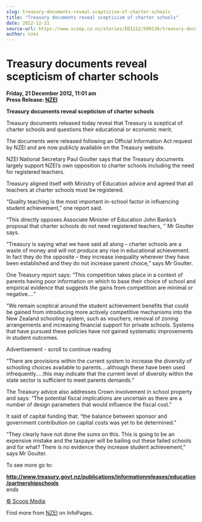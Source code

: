 ```yaml
---
slug: treasury-documents-reveal-scepticism-of-charter-schools
title: "Treasury documents reveal scepticism of charter schools"
date: 2012-12-21
source-url: https://www.scoop.co.nz/stories/ED1212/S00136/treasury-documents-reveal-scepticism-of-charter-schools.htm
author: nzei
---
```

Treasury documents reveal scepticism of charter schools
=======================================================

**Friday, 21 December 2012, 11:01 am**  
**Press Release: [NZEI](https://info.scoop.co.nz/NZEI)**

**Treasury documents reveal scepticism of charter schools**

  
Treasury documents released today reveal that Treasury is sceptical of charter schools and questions their educational or economic merit.

The documents were released following an Official Information Act request by NZEI and are now publicly available on the Treasury website.

NZEI National Secretary Paul Goulter says that the Treasury documents largely support NZEI’s own opposition to charter schools including the need for registered teachers.

Treasury aligned itself with Ministry of Education advice and agreed that all teachers at charter schools must be registered.

“Quality teaching is the most important in-school factor in influencing student achievement,” one report said.

“This directly opposes Associate Minister of Education John Banks’s proposal that charter schools do not need registered teachers, ’’ Mr Goulter says.

“Treasury is saying what we have said all along – charter schools are a waste of money and will not produce any rise in educational achievement. In fact they do the opposite – they increase inequality wherever they have been established and they do not increase parent choice,” says Mr Goulter.

One Treasury report says: “This competition takes place in a context of parents having poor information on which to base their choice of school and empirical evidence that suggests the gains from competition are minimal or negative….”

“We remain sceptical around the student achievement benefits that could be gained from introducing more actively competitive mechanisms into the New Zealand schooling system, such as vouchers, removal of zoning arrangements and increasing financial support for private schools. Systems that have pursued these policies have not gained systematic improvements in student outcomes.

Advertisement - scroll to continue reading





“There are provisions within the current system to increase the diversity of schooling choices available to parents….although these have been used infrequently…..this may indicate that the current level of diversity within the state sector is sufficient to meet parents demands.”  
  
The Treasury advice also addresses Crown involvement in school property and says: “The potential fiscal implications are uncertain as there are a number of design parameters that would influence the fiscal cost.”

It said of capital funding that: “the balance between sponsor and government contribution on capital costs was yet to be determined.”

“They clearly have not done the sums on this. This is going to be an expensive mistake and the taxpayer will be bailing out these failed schools and for what? There is no evidence they increase student achievement,” says Mr Goulter.

To see more go to:

**http://www.treasury.govt.nz/publications/informationreleases/education/partnershipschools**  
ends

[© Scoop Media](http://www.scoop.co.nz/about/terms.html)

Find more from [NZEI](https://info.scoop.co.nz/NZEI) on InfoPages.